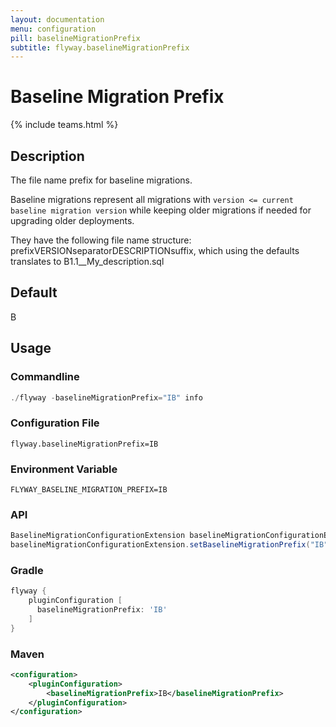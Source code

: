 ```yaml
---
layout: documentation
menu: configuration
pill: baselineMigrationPrefix
subtitle: flyway.baselineMigrationPrefix
---
```


# Baseline Migration Prefix
{% include teams.html %}

## Description
The file name prefix for baseline migrations.

Baseline migrations represent all migrations with `version <= current baseline migration version` while keeping older migrations if needed for upgrading older deployments.

They have the following file name structure: prefixVERSIONseparatorDESCRIPTIONsuffix, which using the defaults translates to B1.1__My_description.sql

## Default
B

## Usage

### Commandline
```powershell
./flyway -baselineMigrationPrefix="IB" info
```

### Configuration File
```properties
flyway.baselineMigrationPrefix=IB
```

### Environment Variable
```properties
FLYWAY_BASELINE_MIGRATION_PREFIX=IB
```

### API
```java
BaselineMigrationConfigurationExtension baselineMigrationConfigurationExtension = configuration.getPluginRegister().getPlugin(BaselineMigrationConfigurationExtension.class)
baselineMigrationConfigurationExtension.setBaselineMigrationPrefix("IB");
```

### Gradle
```groovy
flyway {
    pluginConfiguration [
      baselineMigrationPrefix: 'IB'
    ]
}
```

### Maven
```xml
<configuration>
    <pluginConfiguration>
        <baselineMigrationPrefix>IB</baselineMigrationPrefix>
    </pluginConfiguration>
</configuration>
```
